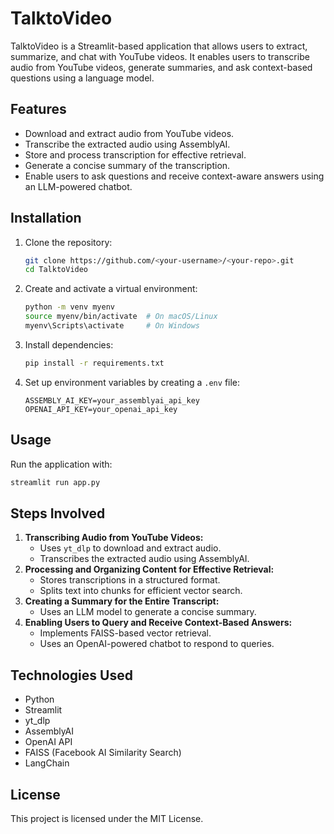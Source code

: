 

# TalktoVideo

TalktoVideo is a Streamlit-based application that allows users to extract, summarize, and chat with YouTube videos. It enables users to transcribe audio from YouTube videos, generate summaries, and ask context-based questions using a language model.

## Features
- Download and extract audio from YouTube videos.
- Transcribe the extracted audio using AssemblyAI.
- Store and process transcription for effective retrieval.
- Generate a concise summary of the transcription.
- Enable users to ask questions and receive context-aware answers using an LLM-powered chatbot.

## Installation
1. Clone the repository:
   ```bash
   git clone https://github.com/<your-username>/<your-repo>.git
   cd TalktoVideo
   ```
2. Create and activate a virtual environment:
   ```bash
   python -m venv myenv
   source myenv/bin/activate  # On macOS/Linux
   myenv\Scripts\activate     # On Windows
   ```
3. Install dependencies:
   ```bash
   pip install -r requirements.txt
   ```
4. Set up environment variables by creating a `.env` file:
   ```plaintext
   ASSEMBLY_AI_KEY=your_assemblyai_api_key
   OPENAI_API_KEY=your_openai_api_key
   ```

## Usage
Run the application with:
```bash
streamlit run app.py
```

## Steps Involved
1. **Transcribing Audio from YouTube Videos:**
   - Uses `yt_dlp` to download and extract audio.
   - Transcribes the extracted audio using AssemblyAI.
2. **Processing and Organizing Content for Effective Retrieval:**
   - Stores transcriptions in a structured format.
   - Splits text into chunks for efficient vector search.
3. **Creating a Summary for the Entire Transcript:**
   - Uses an LLM model to generate a concise summary.
4. **Enabling Users to Query and Receive Context-Based Answers:**
   - Implements FAISS-based vector retrieval.
   - Uses an OpenAI-powered chatbot to respond to queries.

## Technologies Used
- Python
- Streamlit
- yt_dlp
- AssemblyAI
- OpenAI API
- FAISS (Facebook AI Similarity Search)
- LangChain

## License
This project is licensed under the MIT License.


